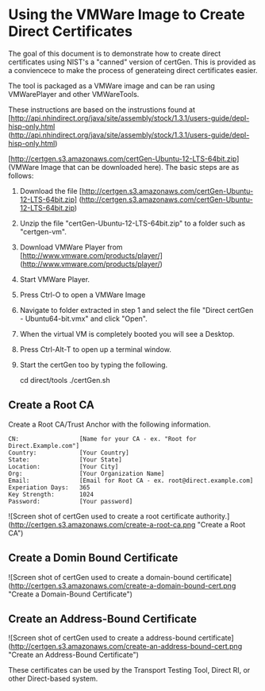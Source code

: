 Using the VMWare Image to Create Direct Certificates
====================================================

The goal of this document is to demonstrate how to create direct certificates
using NIST's a "canned" version of certGen. This is provided as a conviencece to
make the process of generateing direct certificates easier.

The tool is packaged as a VMWare image and can be ran using VMWarePlayer and
other VMWareTools.

These instructions are based on the instrustions found at
[http://api.nhindirect.org/java/site/assembly/stock/1.3.1/users-guide/depl-hisp-only.html
(http://api.nhindirect.org/java/site/assembly/stock/1.3.1/users-guide/depl-hisp-only.html)

[http://certgen.s3.amazonaws.com/certGen-Ubuntu-12-LTS-64bit.zip]
(VMWare Image that can be downloaded here). The basic steps are as follows:

1. Download the file [http://certgen.s3.amazonaws.com/certGen-Ubuntu-12-LTS-64bit.zip]
(http://certgen.s3.amazonaws.com/certGen-Ubuntu-12-LTS-64bit.zip)
1. Unzip the file "certGen-Ubuntu-12-LTS-64bit.zip" to a folder such as "certgen-vm".
2. Download VMWare Player from [http://www.vmware.com/products/player/]
(http://www.vmware.com/products/player/)
3. Start VMWare Player.
4. Press Ctrl-O to open a VMWare Image
5. Navigate to folder extracted in step 1 and select the file
"Direct certGen - Ubuntu64-bit.vmx" and click "Open".
6. When the virtual VM is completely booted you will see a Desktop.
7. Press Ctrl-Alt-T to open up a terminal window.
8. Start the certGen too by typing the following.
    
    cd direct/tools
    ./certGen.sh
    


Create a Root CA
----------------

Create a Root CA/Trust Anchor with the following information.



    CN:                 [Name for your CA - ex. "Root for Direct.Example.com"]
    Country:            [Your Country]
    State:              [Your State]
    Location:           [Your City]
    Org:                [Your Organization Name]
    Email:              [Email for Root CA - ex. root@direct.example.com]
    Experiation Days:   365
    Key Strength:       1024
    Password:           [Your password]

![Screen shot of certGen used to create a root certificate authority.]
(http://certgen.s3.amazonaws.com/create-a-root-ca.png
"Create a Root CA")



Create a Domin Bound Certificate
--------------------------------


![Screen shot of certGen used to create a domain-bound certificate]
(http://certgen.s3.amazonaws.com/create-a-domain-bound-cert.png
"Create a Domain-Bound Certificate")



Create an Address-Bound Certificate
-----------------------------------

![Screen shot of certGen used to create a address-bound certificate]
(http://certgen.s3.amazonaws.com/create-an-address-bound-cert.png
"Create an Address-Bound Certificate")


These certificates can be used by the Transport Testing Tool, Direct RI, or
other Direct-based system.

